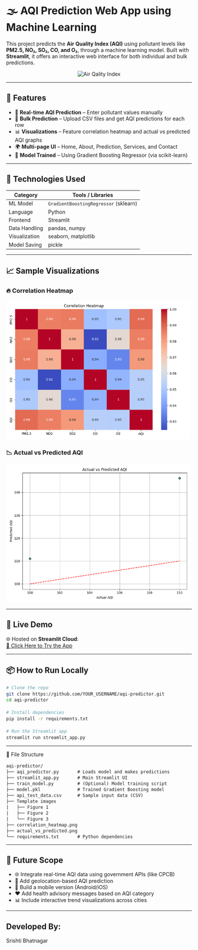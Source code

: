 # 🌫️ AQI Prediction Web App using Machine Learning

This project predicts the **Air Quality Index (AQI)** using pollutant levels like **PM2.5, NO₂, SO₂, CO, and O₃**, through a machine learning model. Built with **Streamlit**, it offers an interactive web interface for both individual and bulk predictions.

<p align="center">
  <img src="https://atovio.in/cdn/shop/articles/Air_Quality_Level.jpg?v=1744094358" width="500" alt= "Air Qality Index"/>
</p>


---

## 📌 Features

- 🧪 **Real-time AQI Prediction** – Enter pollutant values manually
- 📂 **Bulk Prediction** – Upload CSV files and get AQI predictions for each row
- 📊 **Visualizations** – Feature correlation heatmap and actual vs predicted AQI graphs
- 🌍 **Multi-page UI** – Home, About, Prediction, Services, and Contact
- 💾 **Model Trained** – Using Gradient Boosting Regressor (via scikit-learn)

---

## 🧠 Technologies Used

| Category       | Tools / Libraries                        |
|----------------|-------------------------------------------|
| ML Model       | `GradientBoostingRegressor` (sklearn)    |
| Language       | Python                                   |
| Frontend       | Streamlit                                |
| Data Handling  | pandas, numpy                            |
| Visualization  | seaborn, matplotlib                      |
| Model Saving   | pickle                                   |

---

## 📈 Sample Visualizations

### 🔥 Correlation Heatmap
 <img src="correlation_heatmap.png" width="500" alt= "Heatmap"/>

### 📉 Actual vs Predicted AQI
 <img src="actual_vs_predicted.png" width="500" alt= "Actual vs Predicted AQI Graph"/>

---

## 🚀 Live Demo

🌐 Hosted on **Streamlit Cloud**:  
[🔗 Click Here to Try the App]([https://your-app-link.streamlit.app](https://air-quality-index-prediction-9ow6uwsmb3arig5kmkrrbb.streamlit.app/))  

---

## 📦 How to Run Locally

```bash
# Clone the repo
git clone https://github.com/YOUR_USERNAME/aqi-predictor.git
cd aqi-predictor

# Install dependencies
pip install -r requirements.txt

# Run the Streamlit app
streamlit run streamlit_app.py

```
---

📁 File Structure

```
aqi-predictor/
├── aqi_predictor.py       # Loads model and makes predictions
├── streamlit_app.py       # Main Streamlit UI
├── train_model.py         # (Optional) Model training script
├── model.pkl              # Trained Gradient Boosting model
├── api_test_data.csv      # Sample input data (CSV)
├── Template images 
|   ├── Figure 1
|   ├── Figure 2
|   └── Figure 3  
├── correlation_heatmap.png
├── actual_vs_predicted.png
└── requirements.txt       # Python dependencies

```
---

## 🔭 Future Scope

- 🌐 Integrate real-time AQI data using government APIs (like CPCB)
- 📍 Add geolocation-based AQI prediction
- 📱 Build a mobile version (Android/iOS)
- ❤️ Add health advisory messages based on AQI category
- 📊 Include interactive trend visualizations across cities

---

## Developed By:

Srishti Bhatnagar
